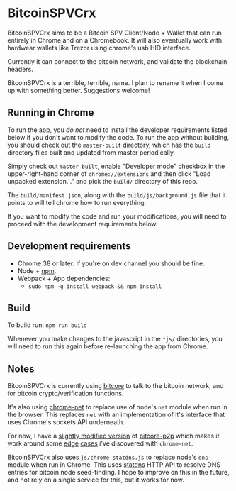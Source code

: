 # BitcoinSPVCrx

BitcoinSPVCrx aims to be a Bitcoin SPV Client/Node + Wallet that can run
entirely in Chrome and on a Chromebook.  It will also eventually work
with hardwear wallets like Trezor using chrome's usb HID interface.

Currently it can connect to the bitcoin network, and validate the
blockchain headers.

BitcoinSPVCrx is a terrible, terrible, name.  I plan to rename it when I
come up with something better.  Suggestions welcome!

## Running in Chrome

To run the app, you *do not* need to install the developer requirements
listed below if you don't want to modify the code.  To run the app without
building, you should check out the `master-built` directory, which has the 
`build` directory files built and updated from master periodically.

Simply check out `master-built`, enable "Developer mode" checkbox in the
upper-right-hand corner of `chrome://extensions` and then click
"Load unpacked extension..." and pick the `build/` directory of this repo.

The `build/manifest.json`, along with the `build/js/background.js` file that
it points to will tell chrome how to run everything.

If you want to modify the code and run your modifications, you will need to
proceed with the development requirements below.

## Development requirements

  * Chrome 38 or later. If you're on dev channel you should be fine.
  * Node + [npm](https://www.npmjs.org/).
  * Webpack + App dependencies:
    * `sudo npm -g install webpack && npm install`

## Build

To build run: `npm run build`

Whenever you make changes to the javascript in the `*js/` directories, you will
need to run this again before re-launching the app from Chrome.

## Notes

BitcoinSPVCrx is currently using [bitcore](http://bitcore.io/) to talk to
the bitcoin network, and for bitcoin crypto/verification functions.

It's also using [chrome-net](https://github.com/feross/chrome-net) to
replace use of node's `net` module when run in the browser.  This replaces
`net` with an implementation of it's interface that uses Chrome's sockets
API underneath.

For now, I have a
[slightly modified version](https://github.com/throughnothing/bitcore-p2p) of
[bitcore-p2p](https://github.com/bitpay/bitcore-p2p) which makes it work around
some [edge](https://github.com/feross/chrome-net/pull/22)
[cases](https://github.com/feross/chrome-net/pull/23) i've discovered with
`chrome-net`.

BitcoinSPVCrx also uses `js/chrome-statdns.js` to replace node's `dns` module
when run in Chrome.  This uses [statdns](http://www.statdns.com/) HTTP API to
resolve DNS entries for bitcoin node seed-finding.  I hope to improve on this
in the future, and not rely on a single service for this, but it works for now.

